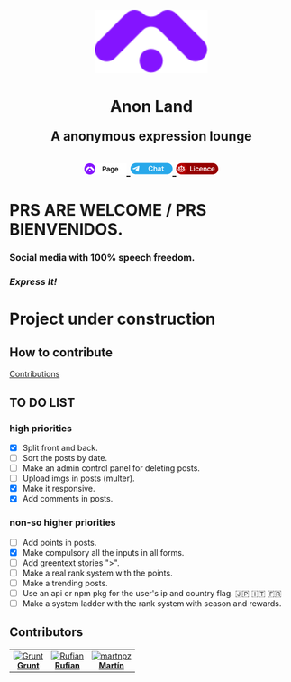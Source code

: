 <p align="center">
    <img width="200" alt="Anon-Land Logo"
    src="./site/src/assets/icon/logo.svg">
</p>

<h1 align="center">
    <strong>Anon Land</strong>
    <p style="font-size: .8em">A anonymous expression lounge</p>

<p align="center">

  <a href="http://anon.land/">
    <img alt="anon.land" src="./resources/page.png">
  </a>

  <a href="https://t.me/joinchat/WAifmux-tOZamET7">
    <img alt="telegram-chat" src="./resources/chat.png">
  </a>

  <a href="github.com/New-Voxed/voxed4/blob/master/LICENSE.md">
    <img alt="licence" src="./resources/licence.png">
  </a>

</p>
</h1>

# PRS ARE WELCOME / PRS BIENVENIDOS.

### Social media with 100% speech freedom.

### _Express It!_

# Project under construction

## How to contribute

[Contributions](./CONTRIBUTING.md)
## TO DO LIST

### high priorities

+ [x] Split front and back.
+ [ ] Sort the posts by date.
+ [ ] Make an admin control panel for deleting posts.
+ [ ] Upload imgs in posts (multer).
+ [x] Make it responsive.
+ [x] Add comments in posts.

### non-so higher priorities

+ [ ] Add points in posts.
+ [x] Make compulsory all the inputs in all forms.
+ [ ] Add greentext stories ">".
+ [ ] Make a real rank system with the points.
+ [ ] Make a trending posts.
+ [ ] Use an api or npm pkg for the user's ip and country flag. :jp: :it: :fr:
+ [ ] Make a system ladder with the rank system with season and rewards.

## Contributors

<!-- ALL-CONTRIBUTORS-LIST:START - Do not remove or modify this section -->
<!-- prettier-ignore -->
<table>
  <tr>
    <td align="center">
      <a href="https://github.com/igruntplay">
      <img src="https://avatars0.githubusercontent.com/u/52015401?   s=460&u=013befea64b76cc716dce93e0f550a702254c657&   v=4" width="100px;" alt="Grunt"/>
      <br /><b>Grunt</b>
    </td>
    <td align="center">
      <a href="https://github.com/rufiandev">
      <img src="https://avatars0.githubusercontent.com/u/74627264?s=460&u=1b84670c1196db1069c49a9c1cd3592b60406ad4&v=4" width="100px;" alt="Rufian"/>
      <br /><b>Rufian</b>
    </td>
    <td align="center">
      <a href="https://github.com/martnpz">
      <img src="https://avatars2.githubusercontent.com/u/53195698?s=460&u=0b7b1739a6b4a4d93bb4ddbd898c9cf5de39efce&v=4" width="100px;" alt="martnpz"/>
      <br /><b>Martín</b>
    </td>
   </tr>
</table>
